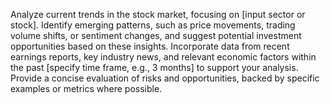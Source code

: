 Analyze current trends in the stock market, focusing on [input sector or stock]. Identify emerging patterns, such as price movements, trading volume shifts, or sentiment changes, and suggest potential investment opportunities based on these insights. Incorporate data from recent earnings reports, key industry news, and relevant economic factors within the past [specify time frame, e.g., 3 months] to support your analysis. Provide a concise evaluation of risks and opportunities, backed by specific examples or metrics where possible.